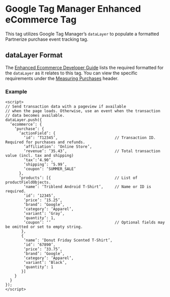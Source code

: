 # Google Tag Manager Enhanced eCommerce Tag
This tag utilizes Google Tag Manager’s `dataLayer` to populate a formatted Partnerize purchase event tracking tag.
## dataLayer Format
The [Enhanced Ecommerce Developer Guide](https://developers.google.com/tag-manager/enhanced-ecommerce) lists the required formatted for the `dataLayer` as it relates to this tag. You can view the specific requirements under the [Measuring Purchases](https://developers.google.com/tag-manager/enhanced-ecommerce#purchases) header.
### Example
```
<script>
// Send transaction data with a pageview if available
// when the page loads. Otherwise, use an event when the transaction
// data becomes available.
dataLayer.push({
  ‘ecommerce’: {
    ‘purchase’: {
      ‘actionField’: {
        ‘id’: ‘T12345’,                         // Transaction ID. Required for purchases and refunds.
        ‘affiliation’: ‘Online Store’,
        ‘revenue’: ’35.43’,                     // Total transaction value (incl. tax and shipping)
        ‘tax’:’4.90’,
        ‘shipping’: ‘5.99’,
        ‘coupon’: ‘SUMMER_SALE’
      },
      ‘products’: [{                            // List of productFieldObjects.
        ‘name’: ‘Triblend Android T-Shirt’,     // Name or ID is required.
        ‘id’: ‘12345’,
        ‘price’: ’15.25’,
        ‘brand’: ‘Google’,
        ‘category’: ‘Apparel’,
        ‘variant’: ‘Gray’,
        ‘quantity’: 1,
        ‘coupon’: ‘’                            // Optional fields may be omitted or set to empty string.
       },
       {
        ‘name’: ‘Donut Friday Scented T-Shirt’,
        ‘id’: ‘67890’,
        ‘price’: ’33.75’,
        ‘brand’: ‘Google’,
        ‘category’: ‘Apparel’,
        ‘variant’: ‘Black’,
        ‘quantity’: 1
       }]
    }
  }
});
</script>
```
